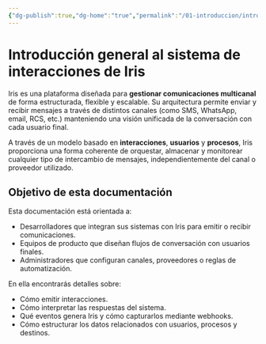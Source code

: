 ```yaml
---
{"dg-publish":true,"dg-home":"true","permalink":"/01-introduccion/introduccion-general-al-sistema-de-interacciones-de-iris/","tags":["gardenEntry"],"dgPassFrontmatter":true}
---
```



# Introducción general al sistema de interacciones de Iris

Iris es una plataforma diseñada para **gestionar comunicaciones multicanal** de forma estructurada, flexible y escalable. Su arquitectura permite enviar y recibir mensajes a través de distintos canales (como SMS, WhatsApp, email, RCS, etc.) manteniendo una visión unificada de la conversación con cada usuario final.

A través de un modelo basado en **interacciones**, **usuarios** y **procesos**, Iris proporciona una forma coherente de orquestar, almacenar y monitorear cualquier tipo de intercambio de mensajes, independientemente del canal o proveedor utilizado.

## Objetivo de esta documentación

Esta documentación está orientada a:

- Desarrolladores que integran sus sistemas con Iris para emitir o recibir comunicaciones.
- Equipos de producto que diseñan flujos de conversación con usuarios finales.
- Administradores que configuran canales, proveedores o reglas de automatización.

En ella encontrarás detalles sobre:

- Cómo emitir interacciones.
- Cómo interpretar las respuestas del sistema.
- Qué eventos genera Iris y cómo capturarlos mediante webhooks.
- Cómo estructurar los datos relacionados con usuarios, procesos y destinos.


